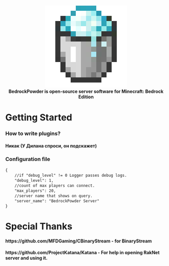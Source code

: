 <p align="center">
    <picture>
        <img src="icon.png" loading="eager" alt=""/>
    </picture>
    <br>
    <b>BedrockPowder is open-source server software for Minecraft: Bedrock Edition</b>
</p>
<h1>Getting Started</h1>
<h3>How to write plugins?</h3>
    <h4>Никак (У Дилана спроси, он подскажет)</h4>
<h3>Configuration file</h3>
<pre>
<code>{
    //if "debug_level" != 0 Logger passes debug logs.  
    "debug_level": 1,
    //count of max players can connect.
    "max_players": 20,
    //server name that shows on query.
    "server_name": "BedrockPowder Server"
}</code>
</pre>
<h1>Special Thanks</h1>
<h4>https://github.com/MFDGaming/CBinaryStream - for BinaryStream</h4>
<h4>https://github.com/ProjectKatana/Katana - For help in opening RakNet server and using it.</h4>
<h4></h4>
